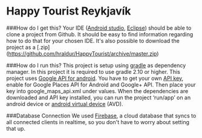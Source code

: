 # Happy Tourist Reykjavík


###How do I get this?
Your IDE ([Android studio](http://developer.android.com/sdk/index.html), [Eclipse](https://eclipse.org/)) should be able to clone a project from Github. It should be easy to find information regarding how to do that for your chosen IDE. It's also possible to download the project as a [.zip] (https://github.com/hraldur/HappyTourist/archive/master.zip)

###How do I run this?
This project is setup using [gradle](http://gradle.org/) as dependency manager. In this project it is required to use gradle 2.10 or higher. 
This project uses [Google API for android](https://developers.google.com/android/guides/api-client). You have to get your own [API key](https://console.developers.google.com/), enable for Google Places API for Android  and Google+ API. Then place your key into google_maps_api.xml under values.
When the dependencies are downloaded and API key installed, you can run the project ‘run/app’ on an android device or [android virtual device](http://developer.android.com/tools/devices/index.html) (AVD).

###Database Connection
We used [Firebase](https://www.firebase.com/), a cloud database that syncs to all connected clients in realtime, so you don't have to worry about setting that up. 


